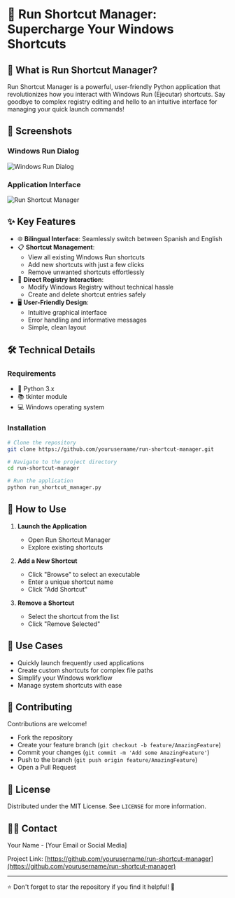 # 🚀 Run Shortcut Manager: Supercharge Your Windows Shortcuts

## 🌟 What is Run Shortcut Manager?

Run Shortcut Manager is a powerful, user-friendly Python application that revolutionizes how you interact with Windows Run (Ejecutar) shortcuts. Say goodbye to complex registry editing and hello to an intuitive interface for managing your quick launch commands!

## 📸 Screenshots

### Windows Run Dialog
![Windows Run Dialog](images/ejecutar_preview.png)

### Application Interface
![Run Shortcut Manager](images/app_screenshot.png)

## ✨ Key Features

- 🌐 **Bilingual Interface**: Seamlessly switch between Spanish and English
- 📋 **Shortcut Management**:
  - View all existing Windows Run shortcuts
  - Add new shortcuts with just a few clicks
  - Remove unwanted shortcuts effortlessly
- 🔧 **Direct Registry Interaction**:
  - Modify Windows Registry without technical hassle
  - Create and delete shortcut entries safely
- 🖥️ **User-Friendly Design**:
  - Intuitive graphical interface
  - Error handling and informative messages
  - Simple, clean layout

## 🛠️ Technical Details

### Requirements
- 🐍 Python 3.x
- 📚 tkinter module
- 💻 Windows operating system

### Installation

```bash
# Clone the repository
git clone https://github.com/yourusername/run-shortcut-manager.git

# Navigate to the project directory
cd run-shortcut-manager

# Run the application
python run_shortcut_manager.py
```

## 🚀 How to Use

1. **Launch the Application**
   - Open Run Shortcut Manager
   - Explore existing shortcuts

2. **Add a New Shortcut**
   - Click "Browse" to select an executable
   - Enter a unique shortcut name
   - Click "Add Shortcut"

3. **Remove a Shortcut**
   - Select the shortcut from the list
   - Click "Remove Selected"

## 🌈 Use Cases

- Quickly launch frequently used applications
- Create custom shortcuts for complex file paths
- Simplify your Windows workflow
- Manage system shortcuts with ease

## 🤝 Contributing

Contributions are welcome! 

- Fork the repository
- Create your feature branch (`git checkout -b feature/AmazingFeature`)
- Commit your changes (`git commit -m 'Add some AmazingFeature'`)
- Push to the branch (`git push origin feature/AmazingFeature`)
- Open a Pull Request

## 📄 License

Distributed under the MIT License. See `LICENSE` for more information.

## 👨‍💻 Contact

Your Name - [Your Email or Social Media]

Project Link: [https://github.com/yourusername/run-shortcut-manager](https://github.com/yourusername/run-shortcut-manager)

---

⭐ Don't forget to star the repository if you find it helpful! 🌟
